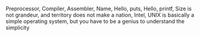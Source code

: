 Preprocessor, Compiler, Assembler, Name, Hello, puts, Hello, printf, Size is not grandeur, and territory does not make a nation, Intel, UNIX is basically a simple operating system, but you have to be a genius to understand the simplicity
